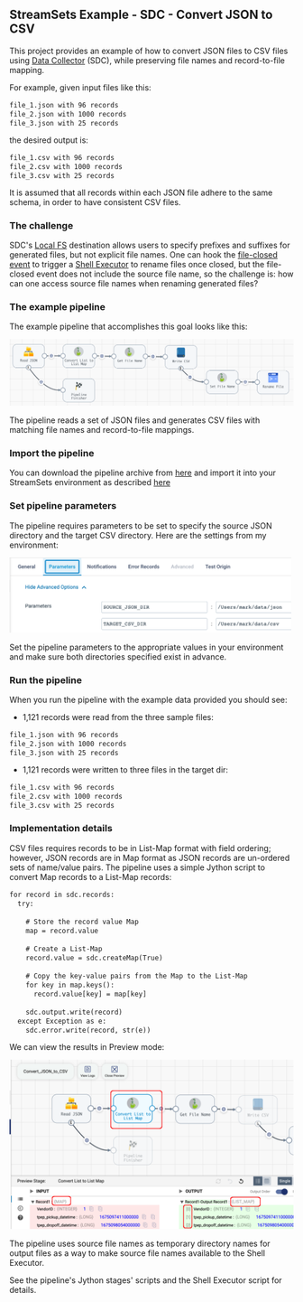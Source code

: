 ## StreamSets Example - SDC - Convert JSON to CSV
This project provides an example of how to convert JSON files to CSV files using [Data Collector](https://streamsets.com/products/data-collector-engine/) (SDC), while preserving  file names and record-to-file mapping.

For example, given input files like this:

```
file_1.json with 96 records
file_2.json with 1000 records
file_3.json with 25 records
```

the desired output is:

```
file_1.csv with 96 records
file_2.csv with 1000 records
file_3.csv with 25 records
```

It is assumed that all records within each JSON file adhere to the same schema, in order to have consistent CSV files. 


### The challenge

SDC's [Local FS](https://docs.streamsets.com/portal/platform-datacollector/5.6.x/datacollector/UserGuide/Destinations/LocalFS.html#concept_zvc_bv5_1r) destination allows users to specify prefixes and suffixes for generated files, but not explicit file names.  One can hook the [file-closed event](https://docs.streamsets.com/portal/platform-datacollector/5.6.x/datacollector/UserGuide/Destinations/LocalFS.html#concept_tyc_scc_rx) to trigger a [Shell Executor](https://docs.streamsets.com/portal/platform-datacollector/latest/datacollector/UserGuide/Executors/Shell.html#concept_jsr_zpw_tz) to rename files once closed, but the file-closed event does not include the source file name, so the challenge is: how can one access source file names when renaming generated files? 

### The example pipeline

The example pipeline that accomplishes this goal looks like this:

<img src="images/pipeline.png" alt="pipeline" width="700"/>

The pipeline reads a set of JSON files and generates CSV files with matching file names and record-to-file mappings.


### Import the pipeline

You can download the pipeline archive from [here](pipelines/) and import it into your StreamSets environment as described [here](https://docs.streamsets.com/portal/platform-controlhub/controlhub/UserGuide/ExportImport/Importing.html#task_qr5_szm_qx)

### Set pipeline parameters

The pipeline requires parameters to be set to specify the source JSON directory and the target CSV directory. Here are the settings from my environment:

<img src="images/params.png" alt="params" width="500"/>

Set the pipeline parameters to the appropriate values in your environment and make sure both directories specified exist in advance.

### Run the pipeline
When you run the pipeline with the example data provided you should see:

-  1,121 records were read from the three sample files:

```
file_1.json with 96 records
file_2.json with 1000 records
file_3.json with 25 records
```

- 1,121 records were written to three files in the target dir:

```
file_1.csv with 96 records
file_2.csv with 1000 records
file_3.csv with 25 records
```

### Implementation details

CSV files requires records to be in List-Map format with field ordering;  however, JSON records are in Map format as JSON records are un-ordered sets of name/value pairs. The pipeline uses a simple Jython script to convert Map records to a List-Map records:
```
for record in sdc.records:
  try:
  
    # Store the record value Map
    map = record.value
    
    # Create a List-Map
    record.value = sdc.createMap(True)
    
    # Copy the key-value pairs from the Map to the List-Map
    for key in map.keys():
      record.value[key] = map[key]
      
    sdc.output.write(record)
  except Exception as e:
    sdc.error.write(record, str(e))
```

We can view the results in Preview mode:

<img src="images/map-to-list-map.png" alt="map-to-list-map" width="700"/>

The pipeline uses source file names as temporary directory names for output files as a way to make source file names available to the Shell Executor. 

See the pipeline's Jython stages' scripts and the Shell Executor script for details. 



 
